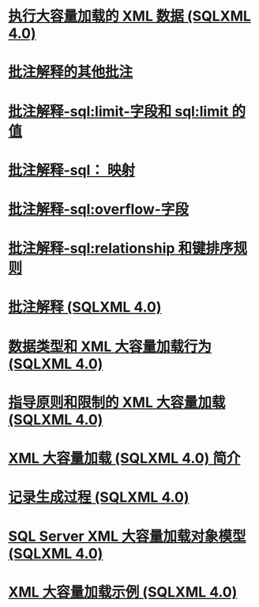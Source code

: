 # [执行大容量加载的 XML 数据 (SQLXML 4.0)](performing-bulk-load-of-xml-data-sqlxml-4-0.md)

# [批注解释的其他批注](annotation-interpretation-other-annotations.md)
# [批注解释-sql:limit-字段和 sql:limit 的值](annotation-interpretation-sql-limit-field-and-sql-limit-value.md)
# [批注解释-sql： 映射](annotation-interpretation-sql-mapped.md)
# [批注解释-sql:overflow-字段](annotation-interpretation-sql-overflow-field.md)
# [批注解释-sql:relationship 和键排序规则](annotation-interpretation-sql-relationship-and-key-ordering-rule.md)
# [批注解释 (SQLXML 4.0)](annotation-interpretation-sqlxml-4-0.md)
# [数据类型和 XML 大容量加载行为 (SQLXML 4.0)](data-types-and-xml-bulk-load-behavior-sqlxml-4-0.md)
# [指导原则和限制的 XML 大容量加载 (SQLXML 4.0)](guidelines-and-limitations-of-xml-bulk-load-sqlxml-4-0.md)
# [XML 大容量加载 (SQLXML 4.0) 简介](introduction-to-xml-bulk-load-sqlxml-4-0.md)
# [记录生成过程 (SQLXML 4.0)](record-generation-process-sqlxml-4-0.md)
# [SQL Server XML 大容量加载对象模型 (SQLXML 4.0)](sql-server-xml-bulk-load-object-model-sqlxml-4-0.md)
# [XML 大容量加载示例 (SQLXML 4.0)](xml-bulk-load-examples-sqlxml-4-0.md)
